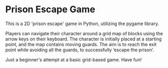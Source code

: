 # Prison Escape Game

This is a 2D 'prison escape' game in Python, utilizing the pygame library. 

Players can navigate their character around a grid map of blocks using the arrow keys on their keyboard. 
The character is initially placed at a starting point, and the map contains moving guards. 
The aim is to reach the exit point while avoiding all the guards, to successfully ‘escape the prison’.

Just a beginner's attempt at a basic grid-based game. Have fun!
